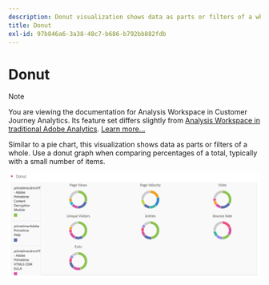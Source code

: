 ```yaml
---
description: Donut visualization shows data as parts or filters of a whole.
title: Donut
exl-id: 97b846a6-3a38-48c7-b686-b792bb882fdb
---
```

# Donut

>[!NOTE]
>
>You are viewing the documentation for Analysis Workspace in Customer Journey Analytics. Its feature set differs slightly from [Analysis Workspace in traditional Adobe Analytics](https://docs.adobe.com/content/help/en/analytics/analyze/analysis-workspace/home.html). [Learn more...](/help/getting-started/cja-aa.md)

Similar to a pie chart, this visualization shows data as parts or filters of a whole. Use a donut graph when comparing percentages of a total, typically with a small number of items.

![](assets/donut.png)
